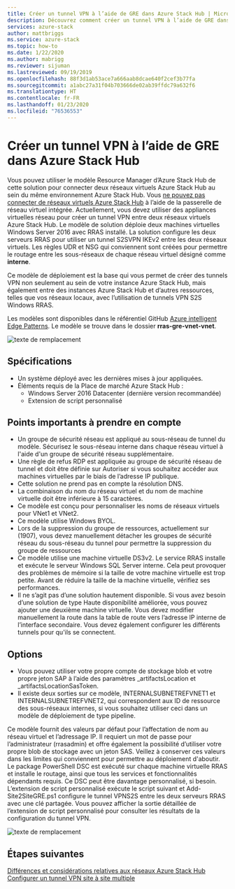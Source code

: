 ```yaml
---
title: Créer un tunnel VPN à l’aide de GRE dans Azure Stack Hub | Microsoft Docs
description: Découvrez comment créer un tunnel VPN à l’aide de GRE dans Azure Stack Hub.
services: azure-stack
author: mattbriggs
ms.service: azure-stack
ms.topic: how-to
ms.date: 1/22/2020
ms.author: mabrigg
ms.reviewer: sijuman
ms.lastreviewed: 09/19/2019
ms.openlocfilehash: 88f3d1ab53ace7a666aab8dcae640f2cef3b77fa
ms.sourcegitcommit: a1abc27a31f04b703666de02ab39ffdc79a632f6
ms.translationtype: HT
ms.contentlocale: fr-FR
ms.lasthandoff: 01/23/2020
ms.locfileid: "76536553"
---
```

# <a name="how-to-create-a-vpn-tunnel-using-gre-in-azure-stack-hub"></a>Créer un tunnel VPN à l’aide de GRE dans Azure Stack Hub

Vous pouvez utiliser le modèle Resource Manager d’Azure Stack Hub de cette solution pour connecter deux réseaux virtuels Azure Stack Hub au sein du même environnement Azure Stack Hub. Vous [ne pouvez pas connecter de réseaux virtuels Azure Stack Hub](https://docs.microsoft.com/azure-stack/user/azure-stack-network-differences) à l’aide de la passerelle de réseau virtuel intégrée. Actuellement, vous devez utiliser des appliances virtuelles réseau pour créer un tunnel VPN entre deux réseaux virtuels Azure Stack Hub. Le modèle de solution déploie deux machines virtuelles Windows Server 2016 avec RRAS installé. La solution configure les deux serveurs RRAS pour utiliser un tunnel S2SVPN IKEv2 entre les deux réseaux virtuels. Les règles UDR et NSG qui conviennent sont créées pour permettre le routage entre les sous-réseaux de chaque réseau virtuel désigné comme **interne**. 

Ce modèle de déploiement est la base qui vous permet de créer des tunnels VPN non seulement au sein de votre instance Azure Stack Hub, mais également entre des instances Azure Stack Hub et d’autres ressources, telles que vos réseaux locaux, avec l’utilisation de tunnels VPN S2S Windows RRAS.

Les modèles sont disponibles dans le référentiel GitHub [Azure intelligent Edge Patterns](https://github.com/Azure-Samples/azure-intelligent-edge-patterns). Le modèle se trouve dans le dossier **rras-gre-vnet-vnet**. 

![texte de remplacement](./media/azure-stack-network-howto-vpn-tunnel-gre/overview.png)

## <a name="requirements"></a>Spécifications

- Un système déployé avec les dernières mises à jour appliquées. 
- Éléments requis de la Place de marché Azure Stack Hub :
    -  Windows Server 2016 Datacenter (dernière version recommandée)
    -  Extension de script personnalisé

## <a name="things-to-consider"></a>Points importants à prendre en compte

- Un groupe de sécurité réseau est appliqué au sous-réseau de tunnel du modèle. Sécurisez le sous-réseau interne dans chaque réseau virtuel à l'aide d'un groupe de sécurité réseau supplémentaire.
- Une règle de refus RDP est appliquée au groupe de sécurité réseau de tunnel et doit être définie sur Autoriser si vous souhaitez accéder aux machines virtuelles par le biais de l’adresse IP publique.
- Cette solution ne prend pas en compte la résolution DNS.
- La combinaison du nom du réseau virtuel et du nom de machine virtuelle doit être inférieure à 15 caractères.
- Ce modèle est conçu pour personnaliser les noms de réseaux virtuels pour VNet1 et VNet2.
- Ce modèle utilise Windows BYOL.
- Lors de la suppression du groupe de ressources, actuellement sur (1907), vous devez manuellement détacher les groupes de sécurité réseau du sous-réseau du tunnel pour permettre la suppression du groupe de ressources
- Ce modèle utilise une machine virtuelle DS3v2. Le service RRAS installe et exécute le serveur Windows SQL Server interne. Cela peut provoquer des problèmes de mémoire si la taille de votre machine virtuelle est trop petite. Avant de réduire la taille de la machine virtuelle, vérifiez ses performances.
- Il ne s’agit pas d’une solution hautement disponible. Si vous avez besoin d’une solution de type Haute disponibilité améliorée, vous pouvez ajouter une deuxième machine virtuelle. Vous devez modifier manuellement la route dans la table de route vers l’adresse IP interne de l’interface secondaire. Vous devez également configurer les différents tunnels pour qu'ils se connectent.

## <a name="options"></a>Options

- Vous pouvez utiliser votre propre compte de stockage blob et votre propre jeton SAP à l’aide des paramètres _artifactsLocation et _artifactsLocationSasToken.
- Il existe deux sorties sur ce modèle, INTERNALSUBNETREFVNET1 et INTERNALSUBNETREFVNET2, qui correspondent aux ID de ressource des sous-réseaux internes, si vous souhaitez utiliser ceci dans un modèle de déploiement de type pipeline.

Ce modèle fournit des valeurs par défaut pour l’affectation de nom au réseau virtuel et l’adressage IP. Il requiert un mot de passe pour l’administrateur (rrasadmin) et offre également la possibilité d’utiliser votre propre blob de stockage avec un jeton SAS. Veillez à conserver ces valeurs dans les limites qui conviennent pour permettre au déploiement d'aboutir. Le package PowerShell DSC est exécuté sur chaque machine virtuelle RRAS et installe le routage, ainsi que tous les services et fonctionnalités dépendants requis. Ce DSC peut être davantage personnalisé, si besoin. L’extension de script personnalisé exécute le script suivant et Add-Site2SiteGRE.ps1 configure le tunnel VPNS2S entre les deux serveurs RRAS avec une clé partagée. Vous pouvez afficher la sortie détaillée de l’extension de script personnalisé pour consulter les résultats de la configuration du tunnel VPN.

![texte de remplacement](./media/azure-stack-network-howto-vpn-tunnel-gre/s2svpntunnel.png)

## <a name="next-steps"></a>Étapes suivantes

[Différences et considérations relatives aux réseaux Azure Stack Hub](azure-stack-network-differences.md)  
[Configurer un tunnel VPN site à site multiple](network-howto-vpn-tunnel.md)